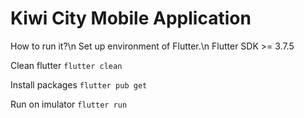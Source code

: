 # Kiwi City Mobile Application

How to run it?\n
Set up environment of Flutter.\n
Flutter SDK >= 3.7.5

Clean flutter
<code>flutter clean</code>

Install packages
<code>flutter pub get</code>

Run on imulator
<code>flutter run</code>
